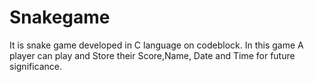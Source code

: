 # Snakegame
It is snake game developed in C language on codeblock. In this game A player can play and Store their Score,Name, Date and Time for future significance.
